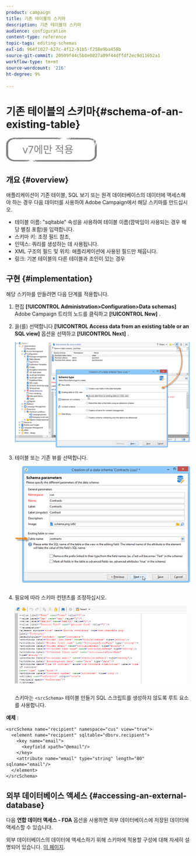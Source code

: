 ```yaml
---
product: campaign
title: 기존 테이블의 스키마
description: 기존 테이블의 스키마
audience: configuration
content-type: reference
topic-tags: editing-schemas
exl-id: 964f1027-627c-4f12-91b5-f258e9ba458b
source-git-commit: 20509f44c5b8e0827a09f44dffdf2ec9d11652a1
workflow-type: tm+mt
source-wordcount: '216'
ht-degree: 9%

---
```


# 기존 테이블의 스키마{#schema-of-an-existing-table}

![](../../assets/v7-only.svg)

## 개요 {#overview}

애플리케이션이 기존 테이블, SQL 보기 또는 원격 데이터베이스의 데이터에 액세스해야 하는 경우 다음 데이터를 사용하여 Adobe Campaign에서 해당 스키마를 만드십시오.

* 테이블 이름: &quot;sqltable&quot; 속성을 사용하여 테이블 이름(깜박임이 사용되는 경우 해당 별칭 포함)을 입력합니다.
* 스키마 키: 조정 필드 참조,
* 인덱스: 쿼리를 생성하는 데 사용됩니다.
* XML 구조의 필드 및 위치: 애플리케이션에 사용된 필드만 채웁니다.
* 링크: 기본 테이블의 다른 테이블과 조인이 있는 경우

## 구현 {#implementation}

해당 스키마를 만들려면 다음 단계를 적용합니다.

1. 편집 **[!UICONTROL Administration>Configuration>Data schemas]** Adobe Campaign 트리의 노드를 클릭하고 **[!UICONTROL New]** .
1. 을(를) 선택합니다 **[!UICONTROL Access data from an existing table or an SQL view]** 옵션을 선택하고 **[!UICONTROL Next]** .

   ![](assets/s_ncs_configuration_extand_a_schema.png)

1. 테이블 또는 기존 뷰를 선택합니다.

   ![](assets/s_ncs_configuration_select_table.png)

1. 필요에 따라 스키마 컨텐츠를 조정하십시오.

   ![](assets/s_ncs_configuration_view_create_schema.png)

   스키마는 `<srcSchema>` 테이블 만들기 SQL 스크립트를 생성하지 않도록 루트 요소를 사용합니다.

**예제** :

```
<srcSchema name="recipient" namespace="cus" view="true">
  <element name="recipient" sqltable="dbsrv.recipient">
    <key name="email">
      <keyfield xpath="@email"/>
    </key>   
    <attribute name="email" type="string" length="80" sqlname="email"/>
  </element>
</srcSchema>
```

## 외부 데이터베이스 액세스 {#accessing-an-external-database}

다음 **연합 데이터 액세스 - FDA** 옵션을 사용하면 외부 데이터베이스에 저장된 데이터에 액세스할 수 있습니다.

외부 데이터베이스의 데이터에 액세스하기 위해 스키마에 적용할 구성에 대해 자세히 설명되어 있습니다. [이 페이지](../../installation/using/creating-data-schema.md).
